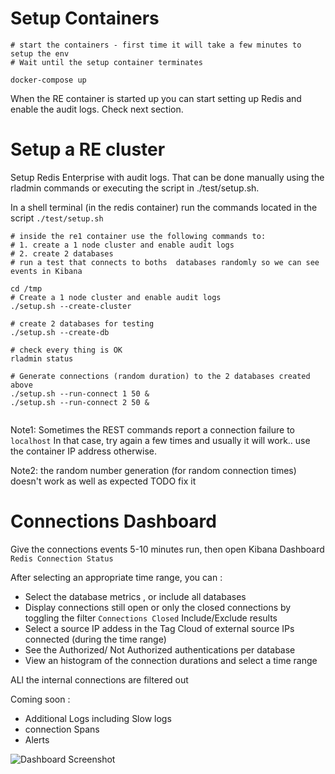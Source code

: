 
# Setup Containers

```
# start the containers - first time it will take a few minutes to setup the env 
# Wait until the setup container terminates

docker-compose up

``` 

When the RE container is started up you can start setting up Redis and enable the audit logs. Check next section.



# Setup a RE cluster

Setup Redis Enterprise with audit logs. 
That can be done manually using the rladmin commands or executing the script in  ./test/setup.sh.

In a shell terminal (in the redis container)  run the commands located in the script `./test/setup.sh`  

```
# inside the re1 container use the following commands to:
# 1. create a 1 node cluster and enable audit logs
# 2. create 2 databases 
# run a test that connects to boths  databases randomly so we can see events in Kibana 

cd /tmp
# Create a 1 node cluster and enable audit logs
./setup.sh --create-cluster

# create 2 databases for testing
./setup.sh --create-db

# check every thing is OK
rladmin status

# Generate connections (random duration) to the 2 databases created above
./setup.sh --run-connect 1 50 &
./setup.sh --run-connect 2 50 &


````

Note1: Sometimes the REST commands report a connection failure to `localhost` In that case, try again a few times and usually it will work..    use the container IP address otherwise.

Note2: the random number generation (for random connection times) doesn't work as well as expected  TODO fix it

# Connections Dashboard

Give the connections events  5-10 minutes run, then open Kibana Dashboard `Redis Connection Status` 

After selecting an appropriate time range, you can :

* Select the database metrics , or include all databases
* Display connections still open or only the closed connections by toggling the filter `Connections Closed` Include/Exclude results
* Select a source IP addess in the Tag Cloud of external source IPs connected (during the time range)
* See the Authorized/ Not Authorized authentications per database
* View an histogram of the connection durations and select a time range  

ALl the internal connections are filtered out 


Coming soon : 
* Additional Logs including Slow logs
* connection Spans
* Alerts

![Dashboard Screenshot](https://github.com/zumo64/redis-elastic-integration/blob/main/dashboard.png)



